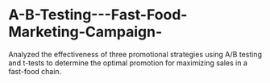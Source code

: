 # A-B-Testing---Fast-Food-Marketing-Campaign-
Analyzed the effectiveness of three promotional strategies using A/B testing and t-tests to determine the optimal promotion for maximizing sales in a fast-food chain.
